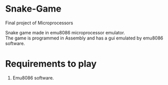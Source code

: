 # Snake-Game
Final project of Microprocessors

Snake game made in emu8086 microprocessor emulator. 	
The game is programmed in Assembly and has a gui emulated by emu8086 software.

# Requirements to play
1. Emu8086 software.
